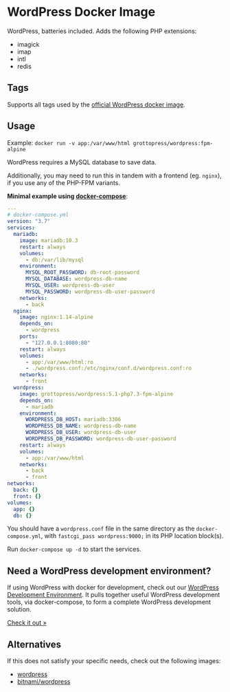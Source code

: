 # WordPress Docker Image

WordPress, batteries included. Adds the following PHP extensions:

- imagick
- imap
- intl
- redis

## Tags

Supports all tags used by the [official WordPress docker image]((https://hub.docker.com/_/wordpress)).

## Usage

Example: `docker run -v app:/var/www/html grottopress/wordpress:fpm-alpine`

WordPress requires a MySQL database to save data.

Additionally, you may need to run this in tandem with a frontend (eg. `nginx`), if you use any of the PHP-FPM variants.

**Minimal example using [docker-compose](https://docs.docker.com/compose/)**:

```yaml
---
# docker-compose.yml
version: "3.7"
services:
  mariadb:
    image: mariadb:10.3
    restart: always
    volumes:
      - db:/var/lib/mysql
    environment:
      MYSQL_ROOT_PASSWORD: db-root-password
      MYSQL_DATABASE: wordpress-db-name
      MYSQL_USER: wordpress-db-user
      MYSQL_PASSWORD: wordpress-db-user-password
    networks:
      - back
  nginx:
    image: nginx:1.14-alpine
    depends_on:
      - wordpress
    ports:
      - "127.0.0.1:8080:80"
    restart: always
    volumes:
      - app:/var/www/html:ro
      - ./wordpress.conf:/etc/nginx/conf.d/wordpress.conf:ro
    networks:
      - front
  wordpress:
    image: grottopress/wordpress:5.1-php7.3-fpm-alpine
    depends_on:
      - mariadb
    environment:
      WORDPRESS_DB_HOST: mariadb:3306
      WORDPRESS_DB_NAME: wordpress-db-name
      WORDPRESS_DB_USER: wordpress-db-user
      WORDPRESS_DB_PASSWORD: wordpress-db-user-password
    restart: always
    volumes:
      - app:/var/www/html
    networks:
      - back
      - front
networks:
  back: {}
  front: {}
volumes:
  app: {}
  db: {}
```

You should have a `wordpress.conf` file in the same directory as the `docker-compose.yml`, with `fastcgi_pass wordpress:9000;` in its PHP location block(s).

Run `docker-compose up -d` to start the services.

## Need a WordPress development environment?

If using WordPress with docker for development, check out our [WordPress Development Environment](https://github.com/GrottoPress/wordpress-dev). It pulls together useful WordPress development tools, via docker-compose, to form a complete WordPress development solution.

[Check it out &raquo;](https://github.com/GrottoPress/wordpress-dev)

## Alternatives

If this does not satisfy your specific needs, check out the following images:

- [wordpress](https://hub.docker.com/_/wordpress)
- [bitnami/wordpress](https://hub.docker.com/r/bitnami/wordpress/)
